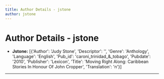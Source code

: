 ```yaml
---
title: Author Details - jstone
author: jstone
---
```


# Author Details - jstone

<ul>
    <li><strong>Jstone:</strong> [{'Author': 'Judy Stone', 'Descriptor': '', 'Genre': 'Anthology', 'Language': 'English', 'Pub_id': 'caroni_trinidad_&_tobago', 'Pubdate': '2010', 'Publisher': 'Lexicon', 'Title': 'Moving Right Along: Caribbean Stories In Honour Of John Cropper', 'Translation': 'n'}]</li>
</ul>
<hr>